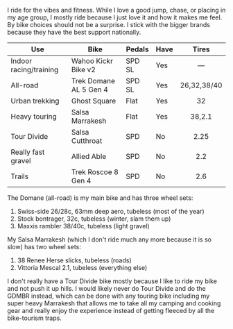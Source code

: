 I ride for the vibes and fitness. While I love a good jump, chase, or placing in my age group, I mostly ride because I just love it and how it makes me feel. By bike choices should not be a surprise. I stick with the bigger brands because they have the best support nationally.

| Use                    | Bike                   | Pedals | Have |    Tires    |
| ---------------------- | ---------------------- | ------ | ---- | :---------: |
| Indoor racing/training | Wahoo Kickr Bike v2    | SPD SL | Yes  |      —      |
| All-road               | Trek Domane AL 5 Gen 4 | SPD SL | Yes  | 26,32,38/40 |
| Urban trekking         | Ghost Square           | Flat   | Yes  |     32      |
| Heavy touring          | Salsa Marrakesh        | Flat   | Yes  |   38,2.1    |
| Tour Divide            | Salsa Cutthroat        | SPD    | No   |    2.25     |
| Really fast gravel     | Allied Able            | SPD    | No   |     2.2     |
| Trails                 | Trek Roscoe 8 Gen 4    | SPD    | No   |     2.6     |

The Domane (all-road) is my main bike and has three wheel sets:

1. Swiss-side 26/28c, 63mm deep aero, tubeless (most of the year)
2. Stock bontrager, 32c, tubeless (winter, slam them up)
3. Maxxis rambler 38/40c, tubeless (light gravel)

My Salsa Marrakesh (which I don't ride much any more because it is so slow) has two wheel sets:

1. 38 Renee Herse slicks, tubeless (roads)
2. Vittoria Mescal 2.1, tubeless (everything else)

I don't really have a Tour Divide bike mostly because I like to ride my bike and not push it up hills. I would likely never do Tour Divide and do the GDMBR instead, which can be done with any touring bike including my super heavy Marrakesh that allows me to take all my camping and cooking gear and really enjoy the experience instead of getting fleeced by all the bike-tourism traps.